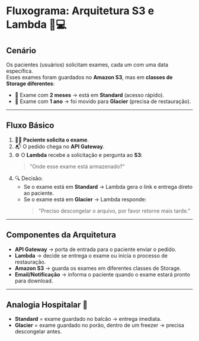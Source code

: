 # Fluxograma: Arquitetura S3 e Lambda 🏥💻

## Cenário
Os pacientes (usuários) solicitam exames, cada um com uma data específica.  
Esses exames foram guardados no **Amazon S3**, mas em **classes de Storage diferentes**:

- 📂 Exame com **2 meses** → está em **Standard** (acesso rápido).  
- 📂 Exame com **1 ano** → foi movido para **Glacier** (precisa de restauração).  

---

## Fluxo Básico
1. 🧑‍⚕️ **Paciente solicita o exame**.  
2. 📬 O pedido chega no **API Gateway**.  
3. ⚙️ O **Lambda** recebe a solicitação e pergunta ao **S3**:  
   > "Onde esse exame está armazenado?"  
4. 🔍 Decisão:
   - Se o exame está em **Standard** → Lambda gera o link e entrega direto ao paciente.  
   - Se o exame está em **Glacier** → Lambda responde:  
     > "Preciso descongelar o arquivo, por favor retorne mais tarde."  

---

## Componentes da Arquitetura
- **API Gateway** → porta de entrada para o paciente enviar o pedido.  
- **Lambda** → decide se entrega o exame ou inicia o processo de restauração.  
- **Amazon S3** → guarda os exames em diferentes classes de Storage.  
- **Email/Notificação** → informa o paciente quando o exame estará pronto para download.  

---

## Analogia Hospitalar 🏥
- **Standard** = exame guardado no balcão → entrega imediata.  
- **Glacier** = exame guardado no porão, dentro de um freezer → precisa descongelar antes.  
